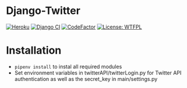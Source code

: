 # Django-Twitter
[![Heroku](https://heroku-badge.herokuapp.com/?app=ghoschts-django-twitter)](https://ghoschts-django-twitter.herokuapp.com/)
[![Django CI](https://github.com/GHOSCHT/Django-Twitter/workflows/Django%20CI/badge.svg)](https://github.com/GHOSCHT/Django-Twitter/actions?query=workflow%3A%22Django+CI%22)
[![CodeFactor](https://www.codefactor.io/repository/github/ghoscht/django-twitter/badge)](https://www.codefactor.io/repository/github/ghoscht/django-twitter)
[![License: WTFPL](https://img.shields.io/badge/License-WTFPL-brightgreen.svg)](http://www.wtfpl.net/about/)

# Installation
- ``pipenv install`` to instal all required modules
- Set environment variables in twitterAPI/twitterLogin.py for Twitter API authentication as well as the secret_key in main/settings.py
